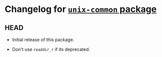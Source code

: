# Changelog for [`unix-common` package](http://hackage.haskell.org/package/unix-common)

## HEAD

  * Initial release of this package.

  * Don't use `readdir_r` if its deprecated.
